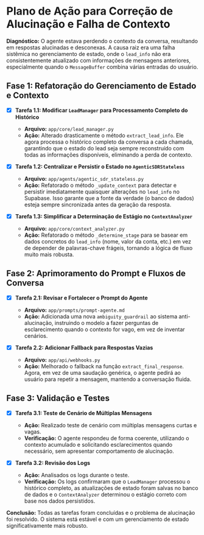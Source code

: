 # Plano de Ação para Correção de Alucinação e Falha de Contexto

**Diagnóstico:** O agente estava perdendo o contexto da conversa, resultando em respostas alucinadas e desconexas. A causa raiz era uma falha sistêmica no gerenciamento de estado, onde o `lead_info` não era consistentemente atualizado com informações de mensagens anteriores, especialmente quando o `MessageBuffer` combina várias entradas do usuário.

## Fase 1: Refatoração do Gerenciamento de Estado e Contexto

- [x] **Tarefa 1.1: Modificar `LeadManager` para Processamento Completo do Histórico**
    - **Arquivo:** `app/core/lead_manager.py`
    - **Ação:** Alterado drasticamente o método `extract_lead_info`. Ele agora processa o histórico completo da conversa a cada chamada, garantindo que o estado do lead seja sempre reconstruído com todas as informações disponíveis, eliminando a perda de contexto.

- [x] **Tarefa 1.2: Centralizar e Persistir o Estado no `AgenticSDRStateless`**
    - **Arquivo:** `app/agents/agentic_sdr_stateless.py`
    - **Ação:** Refatorado o método `_update_context` para detectar e persistir imediatamente quaisquer alterações no `lead_info` no Supabase. Isso garante que a fonte da verdade (o banco de dados) esteja sempre sincronizada antes da geração da resposta.

- [x] **Tarefa 1.3: Simplificar a Determinação de Estágio no `ContextAnalyzer`**
    - **Arquivo:** `app/core/context_analyzer.py`
    - **Ação:** Refatorado o método `_determine_stage` para se basear em dados concretos do `lead_info` (nome, valor da conta, etc.) em vez de depender de palavras-chave frágeis, tornando a lógica de fluxo muito mais robusta.

## Fase 2: Aprimoramento do Prompt e Fluxos de Conversa

- [x] **Tarefa 2.1: Revisar e Fortalecer o Prompt do Agente**
    - **Arquivo:** `app/prompts/prompt-agente.md`
    - **Ação:** Adicionada uma nova `ambiguity_guardrail` ao sistema anti-alucinação, instruindo o modelo a fazer perguntas de esclarecimento quando o contexto for vago, em vez de inventar cenários.

- [x] **Tarefa 2.2: Adicionar Fallback para Respostas Vazias**
    - **Arquivo:** `app/api/webhooks.py`
    - **Ação:** Melhorado o fallback na função `extract_final_response`. Agora, em vez de uma saudação genérica, o agente pedirá ao usuário para repetir a mensagem, mantendo a conversação fluida.

## Fase 3: Validação e Testes

- [x] **Tarefa 3.1: Teste de Cenário de Múltiplas Mensagens**
    - **Ação:** Realizado teste de cenário com múltiplas mensagens curtas e vagas.
    - **Verificação:** O agente respondeu de forma coerente, utilizando o contexto acumulado e solicitando esclarecimentos quando necessário, sem apresentar comportamento de alucinação.

- [x] **Tarefa 3.2: Revisão dos Logs**
    - **Ação:** Analisados os logs durante o teste.
    - **Verificação:** Os logs confirmaram que o `LeadManager` processou o histórico completo, as atualizações de estado foram salvas no banco de dados e o `ContextAnalyzer` determinou o estágio correto com base nos dados persistidos.

**Conclusão:** Todas as tarefas foram concluídas e o problema de alucinação foi resolvido. O sistema está estável e com um gerenciamento de estado significativamente mais robusto.